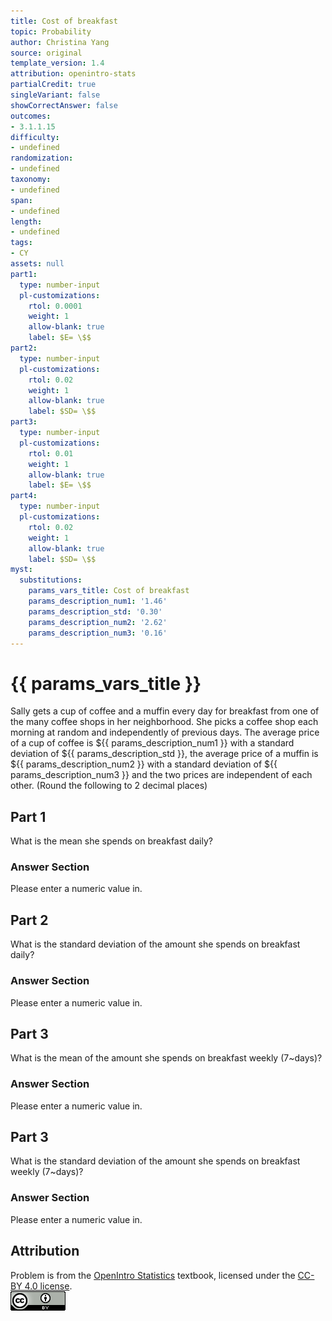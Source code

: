 ```yaml
---
title: Cost of breakfast
topic: Probability
author: Christina Yang
source: original
template_version: 1.4
attribution: openintro-stats
partialCredit: true
singleVariant: false
showCorrectAnswer: false
outcomes:
- 3.1.1.15
difficulty:
- undefined
randomization:
- undefined
taxonomy:
- undefined
span:
- undefined
length:
- undefined
tags:
- CY
assets: null
part1:
  type: number-input
  pl-customizations:
    rtol: 0.0001
    weight: 1
    allow-blank: true
    label: $E= \$$
part2:
  type: number-input
  pl-customizations:
    rtol: 0.02
    weight: 1
    allow-blank: true
    label: $SD= \$$
part3:
  type: number-input
  pl-customizations:
    rtol: 0.01
    weight: 1
    allow-blank: true
    label: $E= \$$
part4:
  type: number-input
  pl-customizations:
    rtol: 0.02
    weight: 1
    allow-blank: true
    label: $SD= \$$
myst:
  substitutions:
    params_vars_title: Cost of breakfast
    params_description_num1: '1.46'
    params_description_std: '0.30'
    params_description_num2: '2.62'
    params_description_num3: '0.16'
---
```

# {{ params_vars_title }}
<div class="mathjax_ignore">
Sally gets a cup of coffee and a muffin every day for breakfast from one of the many coffee shops in her neighborhood. She picks a coffee shop each morning at random and independently of previous days. The average price of a cup of coffee is ${{ params_description_num1 }} with a standard deviation of ${{ params_description_std }}, the average price of a muffin is ${{ params_description_num2 }} with a standard deviation of ${{ params_description_num3 }} and the two prices are independent of each other. (Round the following to 2 decimal places)
</div>

## Part 1

What is the mean she spends on breakfast daily?

### Answer Section

Please enter a numeric value in.

## Part 2

What is the standard deviation of the amount she spends on breakfast daily?

### Answer Section

Please enter a numeric value in.

## Part 3

What is the mean of the amount she spends on breakfast weekly (7~days)?

### Answer Section

Please enter a numeric value in.

## Part 3

What is the standard deviation of the amount she spends on breakfast weekly (7~days)?

### Answer Section

Please enter a numeric value in.

## Attribution

Problem is from the [OpenIntro Statistics](https://openintro.org/book/os/) textbook, licensed under the [CC-BY 4.0 license](https://creativecommons.org/licenses/by/4.0/).<br>![Image representing the Creative Commons 4.0 BY license.](https://raw.githubusercontent.com/firasm/bits/master/by.png)